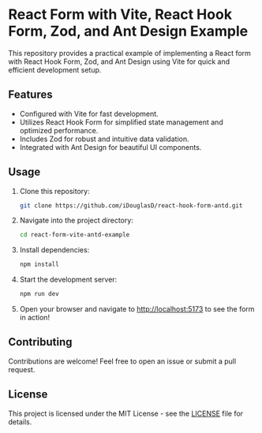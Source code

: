 # React Form with Vite, React Hook Form, Zod, and Ant Design Example

This repository provides a practical example of implementing a React form with React Hook Form, Zod, and Ant Design using Vite for quick and efficient development setup.

## Features

-   Configured with Vite for fast development.
-   Utilizes React Hook Form for simplified state management and optimized performance.
-   Includes Zod for robust and intuitive data validation.
-   Integrated with Ant Design for beautiful UI components.

## Usage

1. Clone this repository:

    ```bash
    git clone https://github.com/iDouglasD/react-hook-form-antd.git
    ```

2. Navigate into the project directory:

    ```bash
    cd react-form-vite-antd-example
    ```

3. Install dependencies:

    ```bash
    npm install
    ```

4. Start the development server:

    ```bash
    npm run dev
    ```

5. Open your browser and navigate to [http://localhost:5173](http://localhost:5173) to see the form in action!

## Contributing

Contributions are welcome! Feel free to open an issue or submit a pull request.

## License

This project is licensed under the MIT License - see the [LICENSE](LICENSE) file for details.
